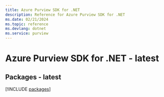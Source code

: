 ```yaml
---
title: Azure Purview SDK for .NET
description: Reference for Azure Purview SDK for .NET
ms.date: 02/21/2024
ms.topic: reference
ms.devlang: dotnet
ms.service: purview
---
```

# Azure Purview SDK for .NET - latest
## Packages - latest
[!INCLUDE [packages](purview-index.md)]